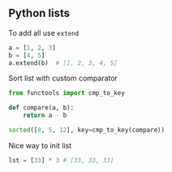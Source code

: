 ## Python lists

To add all use `extend`
```python
a = [1, 2, 3]
b = [4, 5]
a.extend(b)  # [1, 2, 3, 4, 5]
```

Sort list with custom comparator
```python
from functools import cmp_to_key

def compare(a, b):
    return a - b

sorted([8, 5, 12], key=cmp_to_key(compare))
````

Nice way to init list
```python
lst = [33] * 3 # [33, 33, 33]
```
